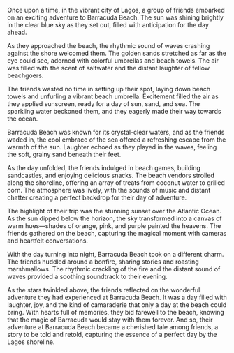 Once upon a time, in the vibrant city of Lagos, a group of friends embarked on an exciting adventure to Barracuda Beach. The sun was shining brightly in the clear blue sky as they set out, filled with anticipation for the day ahead.

As they approached the beach, the rhythmic sound of waves crashing against the shore welcomed them. The golden sands stretched as far as the eye could see, adorned with colorful umbrellas and beach towels. The air was filled with the scent of saltwater and the distant laughter of fellow beachgoers.

The friends wasted no time in setting up their spot, laying down beach towels and unfurling a vibrant beach umbrella. Excitement filled the air as they applied sunscreen, ready for a day of sun, sand, and sea. The sparkling water beckoned them, and they eagerly made their way towards the ocean.

Barracuda Beach was known for its crystal-clear waters, and as the friends waded in, the cool embrace of the sea offered a refreshing escape from the warmth of the sun. Laughter echoed as they played in the waves, feeling the soft, grainy sand beneath their feet.

As the day unfolded, the friends indulged in beach games, building sandcastles, and enjoying delicious snacks. The beach vendors strolled along the shoreline, offering an array of treats from coconut water to grilled corn. The atmosphere was lively, with the sounds of music and distant chatter creating a perfect backdrop for their day of adventure.

The highlight of their trip was the stunning sunset over the Atlantic Ocean. As the sun dipped below the horizon, the sky transformed into a canvas of warm hues—shades of orange, pink, and purple painted the heavens. The friends gathered on the beach, capturing the magical moment with cameras and heartfelt conversations.

With the day turning into night, Barracuda Beach took on a different charm. The friends huddled around a bonfire, sharing stories and roasting marshmallows. The rhythmic crackling of the fire and the distant sound of waves provided a soothing soundtrack to their evening.

As the stars twinkled above, the friends reflected on the wonderful adventure they had experienced at Barracuda Beach. It was a day filled with laughter, joy, and the kind of camaraderie that only a day at the beach could bring. With hearts full of memories, they bid farewell to the beach, knowing that the magic of Barracuda would stay with them forever. And so, their adventure at Barracuda Beach became a cherished tale among friends, a story to be told and retold, capturing the essence of a perfect day by the Lagos shoreline.
